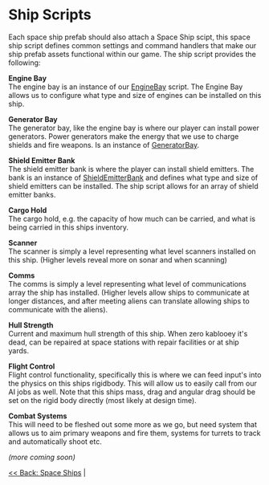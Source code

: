 # Ship Scripts
Each space ship prefab should also attach a Space Ship scipt, this space ship script defines common settings and command handlers that make our ship prefab assets functional within our game. The ship script provides the following:

__Engine Bay__  
The engine bay is an instance of our [EngineBay](./Scripts/EngineBay.md) script. The Engine Bay allows us to configure what type and size of engines can be installed on this ship.

__Generator Bay__  
The generator bay, like the engine bay is where our player can install power generators. Power generators make the energy that we use to charge shields and fire weapons. Is an instance of [GeneratorBay](./Scripts/GeneratorBay.md).

__Shield Emitter Bank__  
The shield emitter bank is where the player can install shield emitters. The bank is an instance of [ShieldEmitterBank](./Scripts/ShieldEmitterBank.md) and defines what type and size of shield emitters can be installed. The ship script allows for an array of shield emitter banks.

__Cargo Hold__  
The cargo hold, e.g. the capacity of how much can be carried, and what is being carried in this ships inventory.

__Scanner__  
The scanner is simply a level representing what level scanners installed on this ship. (Higher levels reveal more on sonar and when scanning)

__Comms__  
The comms is simply a level representing what level of communications array the ship has installed. (Higher levels allow ships to communicate at longer distances, and after meeting aliens can translate allowing ships to communicate with the aliens).

__Hull Strength__  
Current and maximum hull strength of this ship. When zero kablooey it's dead, can be repaired at space stations with repair facilities or at ship yards.

__Flight Control__  
Flight control functionality, specifically this is where we can feed input's into the physics on this ships rigidbody. This will allow us to easily call from our AI jobs as well. Note that this ships mass, drag and angular drag should be set on the rigid body directly (most likely at design time).

__Combat Systems__  
This will need to be fleshed out some more as we go, but need system that allows us to aim primary weapons and fire them, systems for turrets to track and automatically shoot etc.

_(more coming soon)_

[<< Back: Space Ships](./README.md) |
